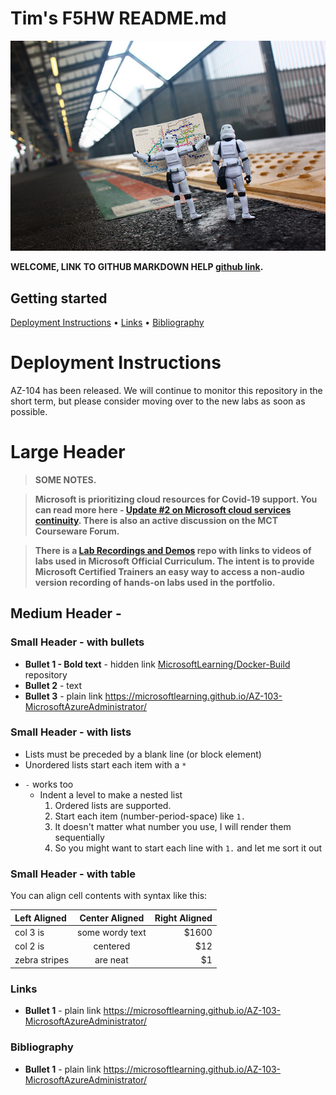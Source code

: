 
# Tim's F5HW README.md


![MacDown Screenshot](https://github.com/timiannone/timiannone.github.io/blob/master/404-trooper-map.jpg?raw=true)


**WELCOME, LINK TO GITHUB MARKDOWN HELP [github link](https://docs.github.com/en/get-started/writing-on-github/getting-started-with-writing-and-formatting-on-github/basic-writing-and-formatting-syntax).**


## Getting started

[Deployment Instructions](#deployment-instructions) •
[Links](#Links) •
[Bibliography](#bibliography)


# Deployment Instructions


AZ-104 has been released. We will continue to monitor this repository in the short term, but please consider moving over to the new labs as soon as possible.




# Large Header

> **SOME NOTES.**

> **Microsoft is prioritizing cloud resources for Covid-19 support. You can read more here - [Update #2 on Microsoft cloud services continuity](https://azure.microsoft.com/en-us/blog/update-2-on-microsoft-cloud-services-continuity/). There is also an active discussion on the MCT Courseware Forum.**

> **There is a [Lab Recordings and Demos](https://github.com/MicrosoftLearning/Lab-Demo-Recordings) repo with links to videos of labs used in Microsoft Official Curriculum. The intent is to provide Microsoft Certified Trainers an easy way to access a non-audio version recording of hands-on labs used in the portfolio.**



## Medium Header - 


### Small Header - with bullets

- **Bullet 1 - Bold text** - hidden link [MicrosoftLearning/Docker-Build](https://github.com/MicrosoftLearning/Docker-Build) repository
- **Bullet 2** - text
- **Bullet 3** - plain link <https://microsoftlearning.github.io/AZ-103-MicrosoftAzureAdministrator/>


### Small Header - with lists

* Lists must be preceded by a blank line (or block element)
* Unordered lists start each item with a `*`
- `-` works too
	* Indent a level to make a nested list
		1. Ordered lists are supported.
		2. Start each item (number-period-space) like `1. `
		42. It doesn't matter what number you use, I will render them sequentially
		1. So you might want to start each line with `1.` and let me sort it out


### Small Header - with table
You can align cell contents with syntax like this:

| Left Aligned  | Center Aligned  | Right Aligned |
|:------------- |:---------------:| -------------:|
| col 3 is      | some wordy text |         $1600 |
| col 2 is      | centered        |           $12 |
| zebra stripes | are neat        |            $1 |



### Links

- **Bullet 1** - plain link <https://microsoftlearning.github.io/AZ-103-MicrosoftAzureAdministrator/>


### Bibliography

- **Bullet 1** - plain link <https://microsoftlearning.github.io/AZ-103-MicrosoftAzureAdministrator/>




 



















